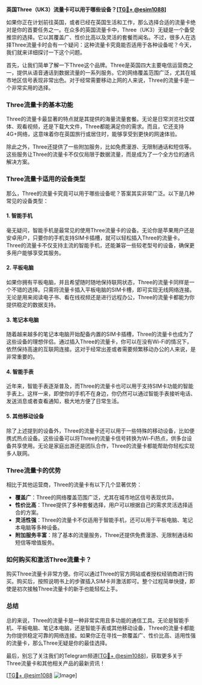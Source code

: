 **英国Three（UK3）流量卡可以用于哪些设备？[[TG💪+ @esim1088](https://t.me/s/esim1088)]**

如果你正在计划前往英国，或者已经在英国生活和工作，那么选择合适的流量卡绝对是你的首要任务之一。在众多的英国流量卡中，Three（UK3）无疑是一个备受推崇的选择。它以其覆盖广、性价比高以及灵活的套餐而闻名。不过，很多人在选择Three流量卡时会有一个疑问：这种流量卡究竟能否适用于各种设备呢？今天，我们就来详细探讨一下这个问题。

首先，让我们简单了解一下Three这个品牌。Three是英国四大主要电信运营商之一，提供从语音通话到数据流量的一系列服务。它的网络覆盖范围广泛，尤其在城市地区信号表现非常出色。对于经常需要移动上网的人来说，Three的流量卡是一个非常实用的选择。

### Three流量卡的基本功能

Three的流量卡最显著的特点就是其提供的海量流量套餐。无论是日常浏览社交媒体、观看视频，还是下载大文件，Three都能满足你的需求。而且，它还支持4G+网络，这意味着你在英国旅行或居住时，能够享受到更快的网速体验。

除此之外，Three还提供了一些附加服务，比如免费漫游、无限制通话和短信等。这些服务让Three的流量卡不仅仅局限于数据流量，而是成为了一个全方位的通讯解决方案。

### Three流量卡适用的设备类型

那么，Three的流量卡究竟可以用于哪些设备呢？答案其实非常广泛。以下是几种常见的设备类型：

#### 1. **智能手机**

毫无疑问，智能手机是最常见的使用Three流量卡的设备。无论你是苹果用户还是安卓用户，只要你的手机支持SIM卡插槽，就可以轻松插入Three的流量卡。Three的流量卡不仅支持主流的智能手机，还能兼容一些较老型号的设备，确保更多用户能够享受其服务。

#### 2. **平板电脑**

如果你拥有平板电脑，并且希望随时随地保持联网状态，Three的流量卡同样是一个不错的选择。只需将流量卡插入平板电脑的SIM卡槽，即可实现无线网络连接。无论是用来阅读电子书、看在线视频还是进行远程办公，Three的流量卡都能为你提供稳定的数据支持。

#### 3. **笔记本电脑**

随着越来越多的笔记本电脑开始配备内置的SIM卡插槽，Three的流量卡也成为了这些设备的理想伴侣。通过插入Three的流量卡，你可以在没有Wi-Fi的情况下，依然保持高速的互联网连接。这对于经常出差或者需要频繁移动办公的人来说，是非常重要的。

#### 4. **智能手表**

近年来，智能手表逐渐普及，而Three的流量卡也可以用于支持SIM卡功能的智能手表上。这样一来，即使你的手机不在身边，你仍然可以通过智能手表接听电话、发送消息或者查看通知，极大地方便了日常生活。

#### 5. **其他移动设备**

除了上述提到的设备外，Three的流量卡还可以用于一些特殊的移动设备，比如便携式热点设备。这些设备可以将Three的流量卡信号转换为Wi-Fi热点，供多台设备共享使用。无论是家庭出游还是团队合作，Three的流量卡都能帮助你轻松实现多人联网。

### Three流量卡的优势

相比于其他运营商，Three的流量卡有以下几个显著优势：

- **覆盖广**：Three的网络覆盖范围广泛，尤其在城市地区信号表现优异。
- **性价比高**：Three提供了多种套餐选择，用户可以根据自己的需求灵活选择适合的方案。
- **灵活性强**：Three的流量卡不仅适用于智能手机，还可以用于平板电脑、笔记本电脑等多种设备。
- **附加服务丰富**：除了基本的流量服务，Three还提供免费漫游、无限制通话和短信等增值服务。

### 如何购买和激活Three流量卡？

购买Three流量卡非常方便。你可以通过Three的官方网站或者授权经销商进行购买。购买后，按照说明书上的步骤插入SIM卡并激活即可。整个过程简单快捷，即使是初次接触Three流量卡的新手也能轻松上手。

### 总结

总的来说，Three的流量卡是一种非常实用且多功能的通信工具。无论是智能手机、平板电脑、笔记本电脑，还是智能手表或其他移动设备，Three的流量卡都能为你提供稳定可靠的网络连接。如果你正在寻找一款覆盖广、性价比高、适用性强的流量卡，那么Three无疑是你的最佳选择。

最后，别忘了关注我们的Telegram频道[[TG💪+ @esim1088](https://t.me/s/esim1088)]，获取更多关于Three流量卡和其他相关产品的最新资讯！

[[TG💪+ @esim1088](https://t.me/s/esim1088) ![Image](https://i.postimg.cc/4NQfJmqS/Snipaste-2025-05-13-00-14-12.png)]
